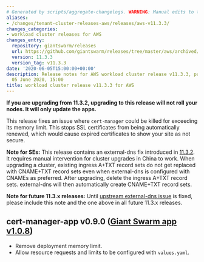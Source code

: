 ```yaml
---
# Generated by scripts/aggregate-changelogs. WARNING: Manual edits to this files will be overwritten.
aliases:
- /changes/tenant-cluster-releases-aws/releases/aws-v11.3.3/
changes_categories:
- workload cluster releases for AWS
changes_entry:
  repository: giantswarm/releases
  url: https://github.com/giantswarm/releases/tree/master/aws/archived/v11.3.3
  version: 11.3.3
  version_tag: v11.3.3
date: '2020-06-05T15:00:00+00:00'
description: Release notes for AWS workload cluster release v11.3.3, published on
  05 June 2020, 15:00
title: workload cluster release v11.3.3 for AWS
---
```


**If you are upgrading from 11.3.2, upgrading to this release will not roll your nodes. It will only update the apps.**

This release fixes an issue where `cert-manager` could be killed for exceeding its memory limit. This stops SSL certificates from being
automatically renewed, which would cause expired certificates to show your site as not secure.

**Note for SEs:** This release contains an external-dns fix introduced in [11.3.2](https://github.com/giantswarm/releases/tree/master/aws/v11.3.2). It requires manual intervention for cluster upgrades in China to work. When upgrading a cluster, existing ingress A+TXT record sets do not get replaced with CNAME+TXT record sets even when external-dns is configured with CNAMEs as preferred. After upgrading, delete the ingress A+TXT record sets. external-dns will then automatically create CNAME+TXT record sets.

**Note for future 11.3.x releases:** Until [upstream external-dns issue](https://github.com/kubernetes-sigs/external-dns/issues/1617) is fixed, please include this note and the one above in all future 11.3.x releases.

## cert-manager-app v0.9.0 ([Giant Swarm app v1.0.8](https://github.com/giantswarm/cert-manager-app/blob/master/CHANGELOG.md#v108-2020-04-30))

- Remove deployment memory limit.
- Allow resource requests and limits to be configured with `values.yaml`.
